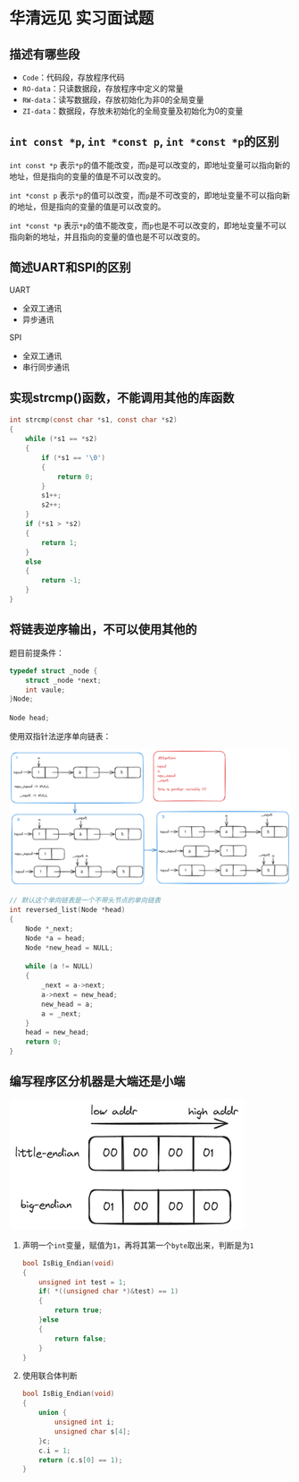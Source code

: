# 华清远见 实习面试题

## 描述有哪些段

- `Code`：代码段，存放程序代码
- `RO-data`：只读数据段，存放程序中定义的常量
- `RW-data`：读写数据段，存放初始化为非0的全局变量
- `ZI-data`：数据段，存放未初始化的全局变量及初始化为0的变量

## `int const *p`, `int *const p`, `int *const *p`的区别

`int const *p` 表示`*p`的值不能改变，而`p`是可以改变的，即地址变量可以指向新的地址，但是指向的变量的值是不可以改变的。

`int *const p` 表示`*p`的值可以改变，而`p`是不可改变的，即地址变量不可以指向新的地址，但是指向的变量的值是可以改变的。

`int *const *p` 表示`*p`的值不能改变，而`p`也是不可以改变的，即地址变量不可以指向新的地址，并且指向的变量的值也是不可以改变的。

## 简述UART和SPI的区别

UART

- 全双工通讯
- 异步通讯

SPI

- 全双工通讯
- 串行同步通讯

## 实现strcmp()函数，不能调用其他的库函数

```c
int strcmp(const char *s1, const char *s2)
{
    while (*s1 == *s2)
    {
        if (*s1 == '\0')
        {
            return 0;
        }
        s1++;
        s2++;
    }
    if (*s1 > *s2)
    {
        return 1;
    }
    else
    {
        return -1;
    }
}
```

## 将链表逆序输出，不可以使用其他的

题目前提条件：

```c
typedef struct _node {
    struct _node *next;
    int vaule;
}Node;

Node head;
```

使用双指针法逆序单向链表：

![alt text](figures/reversed-list.png)

```c
// 默认这个单向链表是一个不带头节点的单向链表
int reversed_list(Node *head)
{
    Node *_next;
    Node *a = head;
    Node *new_head = NULL;

    while (a != NULL)
    {
        _next = a->next;
        a->next = new_head;
        new_head = a;
        a = _next;
    }
    head = new_head;
    return 0;
}
```

## 编写程序区分机器是大端还是小端

![alt text](figures/data-storage-mode.png)

1. 声明一个`int`变量，赋值为`1`，再将其第一个`byte`取出来，判断是为`1`

    ```c
    bool IsBig_Endian(void)
    {
        unsigned int test = 1;
        if( *((unsigned char *)&test) == 1)
        {
            return true;
        }else
        {
            return false;
        }
    }
    ```

2. 使用联合体判断

    ```c
    bool IsBig_Endian(void)
    {
        union {
            unsigned int i;
            unsigned char s[4];
        }c;
        c.i = 1;
        return (c.s[0] == 1);
    }
    ```
